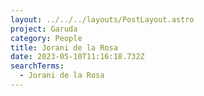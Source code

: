 ```yaml
---
layout: ../../../layouts/PostLayout.astro
project: Garuda
category: People
title: Jorani de la Rosa
date: 2023-05-10T11:16:18.732Z
searchTerms:
  - Jorani de la Rosa
---
```

